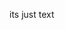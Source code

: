 
<html>
<head>
	<title>	i dont know what's going on</title>
</head>
<body>
	<p>its just text</p>
	

</body>
</html>
